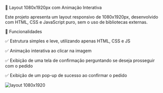  📱 Layout 1080x1920px com Animação Interativa
 
Este projeto apresenta um layout responsivo de 1080x1920px, desenvolvido com HTML, CSS e JavaScript puro, sem o uso de bibliotecas externas.

🚀 Funcionalidades

✅ Estrutura simples e leve, utilizando apenas HTML, CSS e JS

✅ Animação interativa ao clicar na imagem

✅ Exibição de uma tela de confirmação perguntando se deseja prosseguir com o pedido

✅ Exibição de um pop-up de sucesso ao confirmar o pedido

![layout 1080x1920](https://github.com/user-attachments/assets/da175ab0-5343-4d0e-8bd2-285218ffa3b3)
